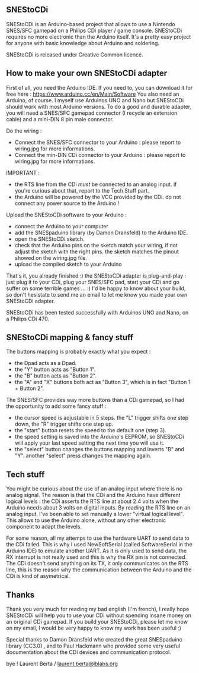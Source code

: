 SNEStoCDi
---------

SNEStoCDi is an Arduino-based project that allows to use a Nintendo SNES/SFC gamepad on a Philips CDi player / game console. SNEStoCDi requires no more electronic than the Arduino itself. It's a pretty easy project for anyone with basic knowledge about Arduino and soldering.

SNEStoCDi is released under Creative Common licence.


How to make your own SNEStoCDi adapter
--------------------------------------

First of all, you need the Arduino IDE. If you need to, you can download it for free here : https://www.arduino.cc/en/Main/Software
You also need an Arduino, of course. I myself use Arduinos UNO and Nano but SNEStoCDi should work with most Arduino versions.
To do a good and durable adapter, you will need a SNES/SFC gamepad connector (I recycle an extension cable) and a mini-DIN 8 pin male connector.

Do the wiring :
- Connect the SNES/SFC connector to your Arduino : please report to wiring.jpg for more informations.
- Connect the min-DIN CDi connector to your Arduino : please report to wiring.jpg for more informations.

IMPORTANT : 
- the RTS line from the CDi *must* be connected to an analog input. if you're curious about that, report to the Tech Stuff part.
- the Arduino will be powered by the VCC provided by the CDi. do not connect any power source to the Arduino !

Upload the SNEStoCDi software to your Arduino :
- connect the Arduino to your computer
- add the SNESpaduino library (by Damon Dransfeld) to the Arduino IDE.
- open the SNEStoCDi sketch.
- check that the Arduino pins on the sketch match your wiring, if not adjust the sketch with the right pins.
  the sketch matches the pinout showed on the wiring.jpg file.
- upload the compiled sketch to your Arduino

That's it, you already finished :) the SNEStoCDi adapter is plug-and-play : just plug it to your CDi, plug your SNES/SFC pad, start your CDi and go suffer on some terrible games ... :)
I'd be happy to know about your build, so don't hesistate to send me an email to let me know you made your own SNEStoCDi adapter.

SNEStoCDi has been tested successfully with Arduinos UNO and Nano, on a Philips CDi 470.


SNEStoCDi mapping & fancy stuff
-------------------------------

The buttons mapping is probably exactly what you expect :
- the Dpad acts as a Dpad.
- the "Y" button acts as "Button 1".
- the "B" button acts as "Button 2".
- the "A" and "X" buttons both act as "Button 3", which is in fact "Button 1 + Button 2".

The SNES/SFC provides way more buttons than a CDi gamepad, so I had the opportunity to add some fancy stuff :
- the cursor speed is adjustable in 5 steps. the "L" trigger shifts one step down, the "R" trigger shifts one step up.
- the "start" button resets the speed to the default one (step 3).
- the speed setting is saved into the Arduino's EEPROM, so SNEStoCDi will apply your last speed setting the next time you will use it.
- the "select" button changes the buttons mapping and inverts "B" and "Y". another "select" press changes the mapping again.


Tech stuff
----------

You might be curious about the use of an analog input where there is no analog signal. The reason is that the CDi and the Arduino have different logical levels : the CDi asserts the RTS line at about 2.4 volts when the Arduino needs about 3 volts on digital inputs. By reading the RTS line on an analog input, I've been able to set manually a lower "virtual logical level". This allows to use the Arduino alone, without any other electronic component to adapt the levels.

For some reason, all my attemps to use the hardware UART to send data to the CDi failed. This is why I used NewSoftSerial (called SoftwareSerial in the Arduino IDE) to emulate another UART. As it is only used to send data, the RX interrupt is not really used and this is why the RX pin is not connected. The CDi doesn't send anything on its TX, it only communicates on the RTS line, this is the reason why the communication between the Arduino and the CDi is kind of asymetrical.


Thanks
------

Thank you very much for reading my bad english (I'm french), I really hope SNEStoCDi will help you to use your CDi without spending insane money on an original CDi gamepad. If you build your SNEStoCDi, please let me know on my email, I would be very happy to know my work has been useful :)

Special thanks to Damon Dransfeld who created the great SNESpaduino library (CC3.0) , and to Paul Hackmann who provided some very useful documentation about the CDi devices and communication protocol.

bye !
Laurent Berta / laurent.berta@lblabs.org
